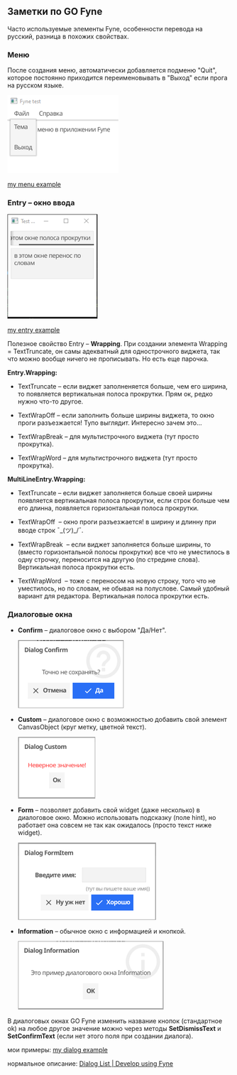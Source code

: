 ## Заметки по GO Fyne

Часто используемые элементы Fyne, особенности перевода на русский, разница в похожих свойствах.

### Меню

После создания меню, автоматически добавляется подменю "Quit", которое постоянно приходится переименовывать в "Выход" если прога на русском языке.

<img src="menu/img/menu.png" alt="screen"/>

[my menu example](https://github.com/annettalekto/sandbox_go_fyne/tree/main/menu)

### Entry – окно ввода

<img src="entry/img/entry.png" alt="screen"/>

[my entry example](https://github.com/annettalekto/sandbox_go_fyne/tree/main/entry)

Полезное свойство Entry – **Wrapping**. При создании элемента Wrapping = TextTruncate, он самы адекватный для однострочного виджета, так что можно вообще ничего не прописывать. Но есть еще парочка.

**Entry.Wrapping:**

- TextTruncate – если виджет заполненяется больше, чем его ширина, то появляется вертикальная полоса прокрутки. Прям ок, редко нужно что-то другое.

- TextWrapOff – если заполнить больше ширины виджета, то окно проги разъезжается! Тупо выглядит. Интересно зачем это...

- TextWrapBreak – для мультистрочного виджета (тут просто прокрутка).

- TextWrapWord – для мультистрочного виджета (тут просто прокрутка).

**MultiLineEntry.Wrapping:**

- TextTruncate – если виджет заполняется больше своей ширины появляется вертикальная полоса прокрутки, если строк больше чем его длинна, появляется горизонтальная полоса прокрутки.

- TextWrapOff  – окно проги разъезжается! в ширину и длинну при вводе строк ¯\_(ツ)_/¯.

- TextWrapBreak  – если виджет заполняется больше ширины, то (вместо горизонтальной полосы прокрутки) все что не уместилось в одну строчку, переносится на другую (по стредине слова). Вертикальная полоса  прокрутки есть.

- TextWrapWord  –  тоже с переносом на новую строку, того что не уместилось, но по словам, не обывая на полуслове. Самый удобный вариант для редактора. Вертикальная полоса прокрутки есть.

### Диалоговые окна

- **Confirm** – диалоговое окно с выбором "Да/Нет".
  
  <img src="dialog/img/dialog_confirm.PNG" alt="screen"/>

- **Custom** – диалоговое окно с возможностью добавить свой элемент CanvasObject (круг метку, цветной текст).
  
  <img src="dialog/img/dialog_custom.PNG" alt="screen"/>

- **Form** – позволяет добавить свой widget (даже несколько) в диалоговое окно. Можно использовать подсказку (поле hint), но работает она совсем не так как ожидалось (просто текст ниже widget).
  
  <img src="dialog/img/dialog_formitem.PNG" alt="screen"/>

- **Information** – обычное окно с информацией и кнопкой.
  
  <img src="dialog/img/dialog_information.PNG" alt="screen"/>

В диалоговых окнах GO Fyne изменить название кнопок (стандартное ok) на любое другое значение можно через методы **SetDismissText** и **SetConfirmText** (если нет этого поля при создании диалога).

мои примеры: [my dialog example](https://github.com/annettalekto/sandbox_go_fyne/tree/main/dialog)

нормальное описание: [Dialog List | Develop using Fyne](https://developer.fyne.io/explore/dialogs)
